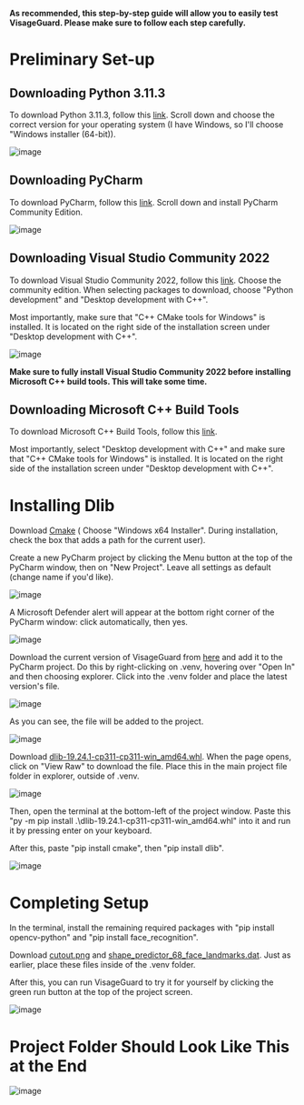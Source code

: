 **As recommended, this step-by-step guide will allow you to easily test VisageGuard. Please make sure to follow each step carefully.**

# Preliminary Set-up

## Downloading Python 3.11.3
To download Python 3.11.3, follow this [link](https://www.python.org/downloads/release/python-3113/). Scroll down and choose the correct version for your operating system (I have Windows, so I'll choose "Windows installer (64-bit)).

![image](https://github.com/lucaxbandini/VisageGuard/assets/152310492/c946aa3d-dfe2-48d5-8d9a-55d951cf1bed)

## Downloading PyCharm
To download PyCharm, follow this [link](https://www.jetbrains.com/pycharm/download/?section=windows). Scroll down and install PyCharm Community Edition.

![image](https://github.com/lucaxbandini/VisageGuard/assets/152310492/69e7fed8-e771-465d-9689-6b2007797d95)

## Downloading Visual Studio Community 2022
To download Visual Studio Community 2022, follow this [link](https://visualstudio.microsoft.com/downloads/?q=build+tools). Choose the community edition. When selecting packages to download, choose "Python development" and "Desktop development with C++".

Most importantly, make sure that "C++ CMake tools for Windows" is installed. It is located on the right side of the installation screen under "Desktop development with C++".

![image](https://github.com/lucaxbandini/VisageGuard/assets/152310492/13265b69-06d9-4fcc-8d1a-ab12bda86e7b)

**Make sure to fully install Visual Studio Community 2022 before installing Microsoft C++ build tools. This will take some time.**

## Downloading Microsoft C++ Build Tools
To download Microsoft C++ Build Tools, follow this [link](https://visualstudio.microsoft.com/visual-cpp-build-tools/).

Most importantly, select "Desktop development with C++" and make sure that "C++ CMake tools for Windows" is installed. It is located on the right side of the installation screen under "Desktop development with C++".

# Installing Dlib

Download [Cmake](https://cmake.org/download/) ( Choose "Windows x64 Installer". During installation, check the box that adds a path for the current user).

Create a new PyCharm project by clicking the Menu button at the top of the PyCharm window, then on "New Project". Leave all settings as default (change name if you'd like).

![image](https://github.com/lucaxbandini/VisageGuard/assets/152310492/05d64660-4b13-44d0-a6e4-4a0492fdcc3b)

A Microsoft Defender alert will appear at the bottom right corner of the PyCharm window: click automatically, then yes.

![image](https://github.com/lucaxbandini/VisageGuard/assets/152310492/c4f1cc2d-d7cc-4b45-afda-788007c2d0e0)

Download the current version of VisageGuard from [here](https://github.com/lucaxbandini/VisageGuard/tree/main) and add it to the PyCharm project. Do this by right-clicking on .venv, hovering over "Open In" and then choosing explorer. Click into the .venv folder and place the latest version's file.

![image](https://github.com/lucaxbandini/VisageGuard/assets/152310492/1f4f1780-6b3a-4ada-a845-6b97626e2e95)

As you can see, the file will be added to the project.

![image](https://github.com/lucaxbandini/VisageGuard/assets/152310492/eb0f3895-deb8-422a-b6cc-f3d7b624ad67)

Download [dlib-19.24.1-cp311-cp311-win_amd64.whl](https://github.com/Murtaza-Saeed/dlib/blob/master/dlib-19.24.1-cp311-cp311-win_amd64.whl). When the page opens, click on "View Raw" to download the file. Place this in the main project file folder in explorer, outside of .venv.

![image](https://github.com/lucaxbandini/VisageGuard/assets/152310492/37642a24-f81c-4d09-9578-522b3d123224)

Then, open the terminal at the bottom-left of the project window. Paste this "py -m pip install .\dlib-19.24.1-cp311-cp311-win_amd64.whl" into it and run it by pressing enter on your keyboard.

After this, paste "pip install cmake", then "pip install dlib".

![image](https://github.com/lucaxbandini/VisageGuard/assets/152310492/8ecfa357-9da7-4710-9897-a4826bec7c47)

# Completing Setup

In the terminal, install the remaining required packages with "pip install opencv-python" and "pip install face_recognition".

Download [cutout.png](https://github.com/lucaxbandini/VisageGuard/tree/main/Photos/cutout.png) and [shape_predictor_68_face_landmarks.dat](https://github.com/italojs/facial-landmarks-recognition/blob/master/shape_predictor_68_face_landmarks.dat). Just as earlier, place these files inside of the .venv folder.

After this, you can run VisageGuard to try it for yourself by clicking the green run button at the top of the project screen.

![image](https://github.com/lucaxbandini/VisageGuard/assets/152310492/0dc6295b-b6c2-4e25-a88e-d20dcf81176b)

# Project Folder Should Look Like This at the End

![image](https://github.com/lucaxbandini/VisageGuard/assets/152310492/73d8134e-b338-492b-8ac4-9a4f2ef9215d)

